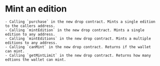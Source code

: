 # Mint an edition

    - Calling `purchase` in the new drop contract. Mints a single edition to the callers address.
    - Calling `mintEdition` in the new drop contract. Mints a single edition to any address.
    - Calling `mintEditions` in the new drop contract. Mints a multiple editions to any address.
    - Calling `canMint` in the new drop contract. Returns if the wallet can mint.
    - Calling `getMintLimit` in the new drop contract. Returns how many edtions the wallet can mint.
